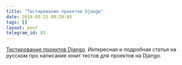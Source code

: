 ```yaml
---
title: "Тестирование проектов Django"
date: 2018-03-23 09:20:03
tags: []
layout: post
telegram_id: 83
---
```


[Тестирование проектов Django](https://habrahabr.ru/post/122156/). Интересная и подробная статья на русском про написание юнит тестов для проектов на Django.
